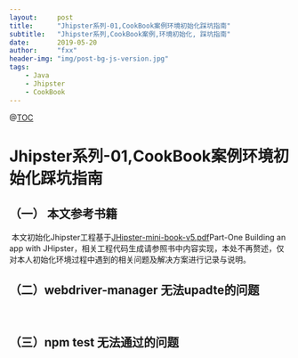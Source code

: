 ```yaml
---
layout:     post
title:      "Jhipster系列-01,CookBook案例环境初始化踩坑指南"
subtitle:   "Jhipster系列,CookBook案例,环境初始化, 踩坑指南"
date:       2019-05-20
author:     "fxx"
header-img: "img/post-bg-js-version.jpg"
tags:
    - Java
    - Jhipster
    - CookBook
---
```


@[TOC](本文目录)



# Jhipster系列-01,CookBook案例环境初始化踩坑指南

## （一） 本文参考书籍

​	本文初始化Jhipster工程基于[JHipster-mini-book-v5.pdf](https://q2wxec.github.io/JHipster-mini-book-v5.pdf)Part-One  Building an app with JHipster，相关工程代码生成请参照书中内容实现，本处不再赘述，仅对本人初始化环境过程中遇到的相关问题及解决方案进行记录与说明。

## （二）webdriver-manager 无法upadte的问题

​	



## （三）npm test 无法通过的问题







